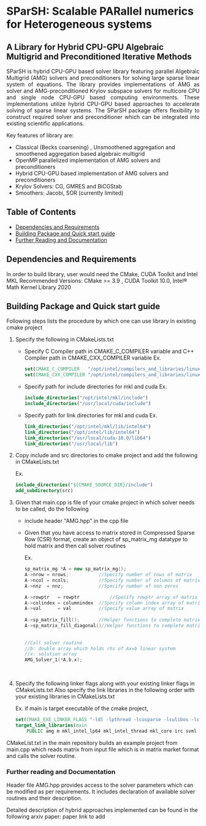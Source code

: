 # SParSH: Scalable PARallel numerics for Heterogeneous systems 

## A Library for Hybrid CPU-GPU Algebraic Multigrid and Preconditioned Iterative Methods

<p align="justify"> SParSH is hybrid CPU-GPU based solver library featuring parallel Algebraic Multigrid (AMG) solvers and preconditioners for solving large sparse linear system of equations. The library provides implementations of AMG as solver and AMG-preconditioned Krylov subspace solvers for multicore CPU and single node CPU-GPU based computing environments. These implementations utilize hybrid CPU-GPU based approaches to accelerate solving of sparse linear systems. The SParSH package offers flexibility to construct required solver and preconditioner which can be integrated into existing scientific applications.       


Key features of library are: 

- Classical (Becks coarsening) , Unsmoothened aggregation and smoothened aggregation based algebraic multigrid
- OpenMP parallelized implementation of AMG solvers and preconditioners
- Hybrid CPU-GPU based implementation of AMG solvers and preconditioners
- Krylov Solvers: CG, GMRES and BiCGStab
- Smoothers: Jacobi, SOR (currently limited)



## Table of Contents

- [Dependencies and Requirements](#dependencies-and-requirements)
- [Building Package and Quick start guide](#building-package-and-quick-start-guide)
- [Further Reading and Documentation](#further-reading-and-documentation)

<h2> Dependencies and Requirements </h2>

In order to build library, user would need the CMake, CUDA Toolkit and Intel MKL
Recommended Versions: CMake >= 3.9 , CUDA Toolkit 10.0, Intel® Math Kernel Library 2020 

<h2> Building Package and Quick start guide </h2> <a name="build"></a>

Following steps lists the procedure by which one can use library in existing cmake project

1. Specify the following in CMakeLists.txt 

   - Specify C Compiler path in CMAKE_C_COMPILER variable and C++ Compiler path in CMAKE_CXX_COMPILER variable 
     Ex. 

     ```cmake
     set(CMAKE_C_COMPILER   "/opt/intel/compilers_and_libraries/linux/bin/intel64/icc")
     set(CMAKE_CXX_COMPILER "/opt/intel/compilers_and_libraries/linux/bin/intel64/icpc")
     ```

   - Specify path for include directories for mkl and cuda
     Ex. 

     ```cmake
     include_directories("/opt/intel/mkl/include")
     include_directories("/usr/local/cuda/include")
     ```

   - Specify path for link directories for mkl and cuda
     Ex. 

     ```cmake
     link_directories("/opt/intel/mkl/lib/intel64")
     link_directories("/opt/intel/lib/intel64")
     link_directories("/usr/local/cuda-10.0/lib64")
     link_directories("/usr/local/lib")
     ```

2. Copy include and src directories to cmake project and add the following in CMakeLists.txt

   Ex.

   ```cmake
   include_directories("${CMAKE_SOURCE_DIR}/include")
   add_subdirectory(src)
   ```

3. Given that main.cpp is file of your cmake project in which solver needs to be called, do the following

   - include header "AMG.hpp" in the cpp file

   - Given that you have access to matrix stored in Compressed Sparse Row (CSR) format, create an object of sp_matrix_mg datatype to hold matrix and then call solver routines

     Ex.

     ```c++
     sp_matrix_mg *A = new sp_matrix_mg();
     A->nrow = nrows;      		//Specify number of rows of matrix
     A->ncol = ncols;	  		//Specify number of columns of matrix
     A->nnz  = nnz;		  		//Specify number of non zeros
     
     A->rowptr   = rowptr   		//Specify rowptr array of matrix 0 based indexing
     A->colindex = columnindex	//Specify column index array of matrix
     A->val      = val			//Specify value array of matrix
         
     A->sp_matrix_fill();		//Helper functions to complete matrix object creation
     A->sp_matrix_fill_diagonal()//Helper functions to complete matrix object creation
         
         
     //Call solver routine
     //b: double array which holds rhs of Ax=b linear system
     //x: solution array
     AMG_Solver_1(*A,b,x);
     ```

   ​         

4. Specify the following linker flags along with your existing linker flags in CMakeLists.txt
   Also specify the link libraries in the following order with your existing libraries in CMakeLists.txt

   Ex. if main is target executable of the cmake project, 

   ```cmake
   set(CMAKE_EXE_LINKER_FLAGS "-ldl -lpthread -lcusparse -lculibos -lcublas ")     
   target_link_libraries(main
       PUBLIC amg m mkl_intel_lp64 mkl_intel_thread mkl_core irc svml iomp5)
   ```

CMakeList.txt in the main repository builds an example project from main.cpp which reads matrix from input file which is in matrix market format and calls the solver routine.  

<h3> Further reading and Documentation </h3> <a name="further"></a>

Header file AMG.hpp provides access to the solver parameters which can be modified as per requirements. It includes declaration of available solver routines and their description. 

Detailed description of hybrid approaches implemented can be found in the following arxiv paper: paper link to add

